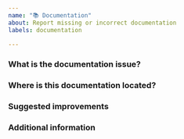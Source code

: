 ```yaml
---
name: "📚 Documentation"
about: Report missing or incorrect documentation
labels: documentation

---
```


### What is the documentation issue?
<!-- Please describe what part of the documentation needs improvement. Ex. The installation guide is missing steps for [...] -->

### Where is this documentation located?
<!-- Please provide links or paths to the relevant documentation pages/files -->

### Suggested improvements
<!-- Describe how you think the documentation could be enhanced or corrected -->

### Additional information
<!-- Add any other context, examples, or screenshots about the documentation request here -->
